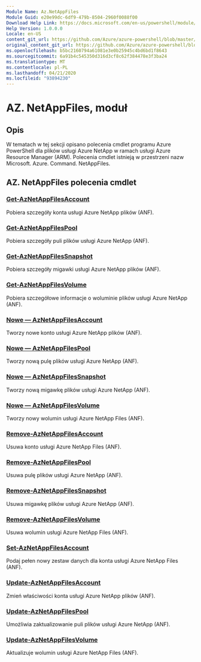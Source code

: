 ```yaml
---
Module Name: Az.NetAppFiles
Module Guid: e20e99dc-6df9-479b-8504-2960f0088f00
Download Help Link: https://docs.microsoft.com/en-us/powershell/module/az.netappfiles
Help Version: 1.0.0.0
Locale: en-US
content_git_url: https://github.com/Azure/azure-powershell/blob/master/src/NetAppFiles/NetAppFiles/help/Az.NetAppFiles.md
original_content_git_url: https://github.com/Azure/azure-powershell/blob/master/src/NetAppFiles/NetAppFiles/help/Az.NetAppFiles.md
ms.openlocfilehash: b5bc2160794a61081e3e0b25945c4bd6bd1f8643
ms.sourcegitcommit: 6a91b4c545350d316d3cf8c62f384478e3f3ba24
ms.translationtype: MT
ms.contentlocale: pl-PL
ms.lasthandoff: 04/21/2020
ms.locfileid: "93894230"
---
```

# AZ. NetAppFiles, moduł
## Opis
W tematach w tej sekcji opisano polecenia cmdlet programu Azure PowerShell dla plików usługi Azure NetApp w ramach usługi Azure Resource Manager (ARM). Polecenia cmdlet istnieją w przestrzeni nazw Microsoft. Azure. Command. NetAppFiles.

## AZ. NetAppFiles polecenia cmdlet
### [Get-AzNetAppFilesAccount](Get-AzNetAppFilesAccount.md)
Pobiera szczegóły konta usługi Azure NetApp plików (ANF).

### [Get-AzNetAppFilesPool](Get-AzNetAppFilesPool.md)
Pobiera szczegóły puli plików usługi Azure NetApp (ANF).

### [Get-AzNetAppFilesSnapshot](Get-AzNetAppFilesSnapshot.md)
Pobiera szczegóły migawki usługi Azure NetApp plików (ANF).

### [Get-AzNetAppFilesVolume](Get-AzNetAppFilesVolume.md)
Pobiera szczegółowe informacje o woluminie plików usługi Azure NetApp (ANF).

### [Nowe — AzNetAppFilesAccount](New-AzNetAppFilesAccount.md)
Tworzy nowe konto usługi Azure NetApp plików (ANF).

### [Nowe — AzNetAppFilesPool](New-AzNetAppFilesPool.md)
Tworzy nową pulę plików usługi Azure NetApp (ANF).

### [Nowe — AzNetAppFilesSnapshot](New-AzNetAppFilesSnapshot.md)
Tworzy nową migawkę plików usługi Azure NetApp (ANF).

### [Nowe — AzNetAppFilesVolume](New-AzNetAppFilesVolume.md)
Tworzy nowy wolumin usługi Azure NetApp Files (ANF).

### [Remove-AzNetAppFilesAccount](Remove-AzNetAppFilesAccount.md)
Usuwa konto usługi Azure NetApp Files (ANF).

### [Remove-AzNetAppFilesPool](Remove-AzNetAppFilesPool.md)
Usuwa pulę plików usługi Azure NetApp (ANF).

### [Remove-AzNetAppFilesSnapshot](Remove-AzNetAppFilesSnapshot.md)
Usuwa migawkę plików usługi Azure NetApp (ANF).

### [Remove-AzNetAppFilesVolume](Remove-AzNetAppFilesVolume.md)
Usuwa wolumin usługi Azure NetApp Files (ANF).

### [Set-AzNetAppFilesAccount](Set-AzNetAppFilesAccount.md)
Podaj pełen nowy zestaw danych dla konta usługi Azure NetApp Files (ANF).

### [Update-AzNetAppFilesAccount](Update-AzNetAppFilesAccount.md)
Zmień właściwości konta usługi Azure NetApp plików (ANF).

### [Update-AzNetAppFilesPool](Update-AzNetAppFilesPool.md)
Umożliwia zaktualizowanie puli plików usługi Azure NetApp (ANF).

### [Update-AzNetAppFilesVolume](Update-AzNetAppFilesVolume.md)
Aktualizuje wolumin usługi Azure NetApp Files (ANF).


